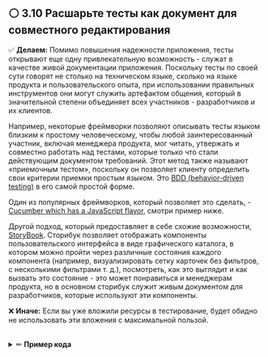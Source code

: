 ## ⚪ ️ 3.10 Расшарьте тесты как документ для совместного редактирования

✅ **Делаем:** Помимо повышения надежности приложения, тесты открывают еще одну привлекательную возможность - служат в качестве живой документации приложения. Поскольку тесты по своей сути говорят не столько на техническом языке, сколько на языке продукта и пользовательского опыта, при использовании правильных инструментов они могут служить артефактом общения, который в значительной степени объединяет всех участников - разработчиков и их клиентов.

Например, некоторые фреймворки позволяют описывать тесты языком близким к простому человеческому, чтобы любой заинтересованный участник, включая менеджера продукта, мог читать, утвержать и совместно работать над тестами, которые только что стали действующим документом требований. Этот метод также называют «приемочным тестом», поскольку он позволяет клиенту определить свои критерии приемки простым языком. Это [BDD (behavior-driven testing)](https://en.wikipedia.org/wiki/Behavior-driven_development) в его самой простой форме.

Один из популярных фреймворков, который позволяет это сделать, - [Cucumber which has a JavaScript flavor](https://github.com/cucumber/cucumber-js), смотри пример ниже.

Другой подход, который предоставляет в себе схожие возможности, [StoryBook](https://storybook.js.org/). Сторибук позволяет отображать компоненты пользовательского интерфейса в виде графического каталога, в котором можно пройти через различные состояния каждого компонента (например, визуализировать сетку карточек без фильтров, с несколькими фильтрами т. д.), посмотреть, как это выглядит и как вызвать это состояние - это может понравиться и менеджерам продукта, но в основном сторибук служит живым документом для разработчиков, которые используют эти компоненты.

❌ **Иначе:** Если вы уже вложили ресурсы в тестирование, будет обидно не использовать эти вложения с максимальной пользой.

<br/>

<details><summary>✏ <b>Пример кода</b></summary>

<br/>

### 👏 Правильно: Описываем тесты на человеческом языке используя cucumber-js

![](https://img.shields.io/badge/🔨%20Example%20using%20Cocumber-blue.svg "Examples using Cucumber")

```javascript
// тесты написаны простым языком, который поймут и не-разработчики

Feature: Twitter new tweet

  I want to tweet something in Twitter

  @focus
  Scenario: Tweeting from the home page
    Given I open Twitter home
    Given I click on "New tweet" button
    Given I type "Hello followers!" in the textbox
    Given I click on "Submit" button
    Then I see message "Tweet saved"

```

### 👏 Правильно: Визуализация наших компонентов, их различных состояний в Storybook

![](https://img.shields.io/badge/🔨%20Example%20using%20StoryBook-blue.svg "Using StoryBook")

</details>
